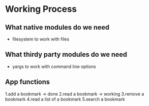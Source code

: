 Working Process
===============

What native modules do we need
-------------------------------
* filesystem to work with files

What thirdy party modules do we need
------------------------------------
* yargs to work with command line options

App functions
------------------------------------
1.add a bookmark -> done
2.read a bookmark -> working
3.remove a bookmark
4.read a list of a bookmark
5.search a bookmark